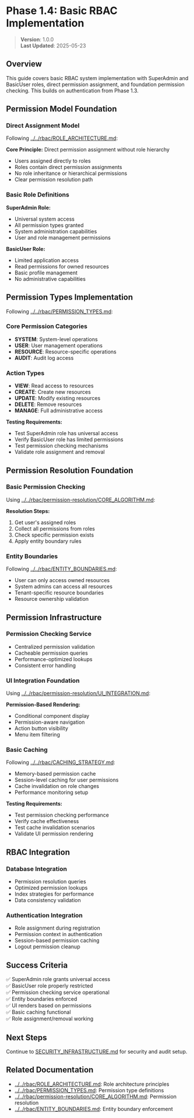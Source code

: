 
# Phase 1.4: Basic RBAC Implementation

> **Version**: 1.0.0  
> **Last Updated**: 2025-05-23

## Overview

This guide covers basic RBAC system implementation with SuperAdmin and BasicUser roles, direct permission assignment, and foundation permission checking. This builds on authentication from Phase 1.3.

## Permission Model Foundation

### Direct Assignment Model
Following [../../rbac/ROLE_ARCHITECTURE.md](../../rbac/ROLE_ARCHITECTURE.md):

**Core Principle:** Direct permission assignment without role hierarchy
- Users assigned directly to roles
- Roles contain direct permission assignments
- No role inheritance or hierarchical permissions
- Clear permission resolution path

### Basic Role Definitions

**SuperAdmin Role:**
- Universal system access
- All permission types granted
- System administration capabilities
- User and role management permissions

**BasicUser Role:**
- Limited application access
- Read permissions for owned resources
- Basic profile management
- No administrative capabilities

## Permission Types Implementation
Following [../../rbac/PERMISSION_TYPES.md](../../rbac/PERMISSION_TYPES.md):

### Core Permission Categories
- **SYSTEM**: System-level operations
- **USER**: User management operations  
- **RESOURCE**: Resource-specific operations
- **AUDIT**: Audit log access

### Action Types
- **VIEW**: Read access to resources
- **CREATE**: Create new resources
- **UPDATE**: Modify existing resources
- **DELETE**: Remove resources
- **MANAGE**: Full administrative access

**Testing Requirements:**
- Test SuperAdmin role has universal access
- Verify BasicUser role has limited permissions
- Test permission checking mechanisms  
- Validate role assignment and removal

## Permission Resolution Foundation

### Basic Permission Checking
Using [../../rbac/permission-resolution/CORE_ALGORITHM.md](../../rbac/permission-resolution/CORE_ALGORITHM.md):

**Resolution Steps:**
1. Get user's assigned roles
2. Collect all permissions from roles
3. Check specific permission exists
4. Apply entity boundary rules

### Entity Boundaries
Following [../../rbac/ENTITY_BOUNDARIES.md](../../rbac/ENTITY_BOUNDARIES.md):

- User can only access owned resources
- System admins can access all resources
- Tenant-specific resource boundaries
- Resource ownership validation

## Permission Infrastructure

### Permission Checking Service
- Centralized permission validation
- Cacheable permission queries
- Performance-optimized lookups
- Consistent error handling

### UI Integration Foundation
Using [../../rbac/permission-resolution/UI_INTEGRATION.md](../../rbac/permission-resolution/UI_INTEGRATION.md):

**Permission-Based Rendering:**
- Conditional component display
- Permission-aware navigation
- Action button visibility
- Menu item filtering

### Basic Caching
Following [../../rbac/CACHING_STRATEGY.md](../../rbac/CACHING_STRATEGY.md):

- Memory-based permission cache
- Session-level caching for user permissions
- Cache invalidation on role changes
- Performance monitoring setup

**Testing Requirements:**
- Test permission checking performance
- Verify cache effectiveness
- Test cache invalidation scenarios
- Validate UI permission rendering

## RBAC Integration

### Database Integration
- Permission resolution queries
- Optimized permission lookups
- Index strategies for performance
- Data consistency validation

### Authentication Integration
- Role assignment during registration
- Permission context in authentication
- Session-based permission caching
- Logout permission cleanup

## Success Criteria

✅ SuperAdmin role grants universal access  
✅ BasicUser role properly restricted  
✅ Permission checking service operational  
✅ Entity boundaries enforced  
✅ UI renders based on permissions  
✅ Basic caching functional  
✅ Role assignment/removal working  

## Next Steps

Continue to [SECURITY_INFRASTRUCTURE.md](SECURITY_INFRASTRUCTURE.md) for security and audit setup.

## Related Documentation

- [../../rbac/ROLE_ARCHITECTURE.md](../../rbac/ROLE_ARCHITECTURE.md): Role architecture principles
- [../../rbac/PERMISSION_TYPES.md](../../rbac/PERMISSION_TYPES.md): Permission type definitions
- [../../rbac/permission-resolution/CORE_ALGORITHM.md](../../rbac/permission-resolution/CORE_ALGORITHM.md): Permission resolution
- [../../rbac/ENTITY_BOUNDARIES.md](../../rbac/ENTITY_BOUNDARIES.md): Entity boundary enforcement


